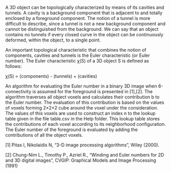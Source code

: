 A 3D object can be topologically characterized by means of its cavities and tunnels. A cavity is a background component that is adjacent to and totally enclosed by a foreground component. The notion of a tunnel is more difficult to describe, since a tunnel is not a new background component and cannot be distinguished from the background. We can say that an object contains no tunnels if every closed curve in the object can be continuously deformed, within the object, to a single point.

An important topological characteristic that combines the notion of components, cavities and tunnels is the Euler characteristic (or Euler number). The Euler characteristic χ(S) of a 3D object S is defined as follows:

χ(S) = (components) - (tunnels) + (cavities)

An algorithm for evaluating the Euler number in a binary 3D image when 6-connectivity is assumed for the foreground is presented in [1],[2]. The algorithm traverses all object voxels and calculates their contribution b to the Euler number. The evaluation of this contribution is based on the values of voxels forming 2×2×2 cube around the voxel under the consideration. The values of this voxels are used to construct an index n to the lookup table given in the file table.csv in the Help folder. This lookup table stores the contributions of each voxel according to its neighborhood configuration. The Euler number of the foreground is evaluated by adding the contributions of all the object voxels.

[1] Pitas I, Nikolaidis N, “3-D image processing algorithms”, Wiley (2000).

[2] Chung-Nim L., Timothy P., Azriel R., “Winding and Euler numbers for 2D and 3D digital images”, CVGIP: Graphical Models and Image Processing (1991)
